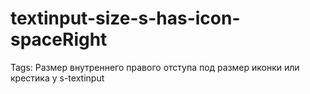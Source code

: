 # textinput-size-s-has-icon-spaceRight

Tags: Размер внутреннего правого отступа под размер иконки или крестика у s-textinput